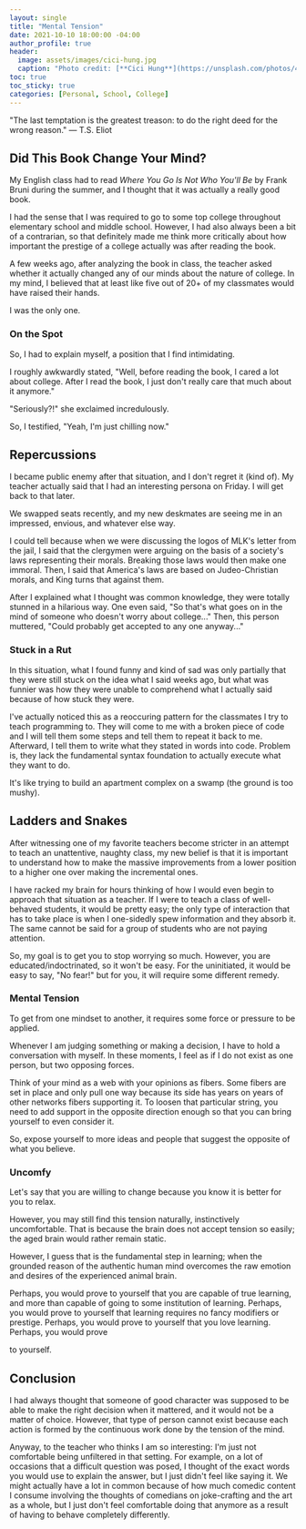 ```yaml
---
layout: single
title: "Mental Tension"
date: 2021-10-10 18:00:00 -04:00
author_profile: true
header: 
  image: assets/images/cici-hung.jpg
  caption: "Photo credit: [**Cici Hung**](https://unsplash.com/photos/41ICIYxcvy8)"
toc: true
toc_sticky: true
categories: [Personal, School, College]
---
```


"The last temptation is the greatest treason: to do the right deed for the wrong reason." — T.S. Eliot

## Did This Book Change Your Mind?

My English class had to read *Where You Go Is Not Who You'll Be* by Frank Bruni during the summer, and I thought that it was actually a really good book. 

I had the sense that I was required to go to some top college throughout elementary school and middle school. However, I had also always been a bit of a contrarian, so that definitely made me think more critically about how important the prestige of a college actually was after reading the book. 

A few weeks ago, after analyzing the book in class, the teacher asked whether it actually changed any of our minds about the nature of college. In my mind, I believed that at least like five out of 20+ of my classmates would have raised their hands.

I was the only one. 

### On the Spot

So, I had to explain myself, a position that I find intimidating. 

I roughly awkwardly stated, "Well, before reading the book, I cared a lot about college. After I read the book, I just don't really care that much about it anymore."

"Seriously?!" she exclaimed incredulously.

So, I testified, "Yeah, I'm just chilling now."

## Repercussions

I became public enemy after that situation, and I don't regret it (kind of). My teacher actually said that I had an interesting persona on Friday. I will get back to that later.

We swapped seats recently, and my new deskmates are seeing me in an impressed, envious, and whatever else way. 

I could tell because when we were discussing the logos of MLK's letter from the jail, I said that the clergymen were arguing on the basis of a society's laws representing their morals. Breaking those laws would then make one immoral. Then, I said that America's laws are based on Judeo-Christian morals, and King turns that against them. 

After I explained what I thought was common knowledge, they were totally stunned in a hilarious way. One even said, "So that's what goes on in the mind of someone who doesn't worry about college..." Then, this person muttered, "Could probably get accepted to any one anyway..."

### Stuck in a Rut

In this situation, what I found funny and kind of sad was only partially that they were still stuck on the idea what I said weeks ago, but what was funnier was how they were unable to comprehend what I actually said because of how stuck they were. 

I've actually noticed this as a reoccuring pattern for the classmates I try to teach programming to. They will come to me with a broken piece of code and I will tell them some steps and tell them to repeat it back to me. Afterward, I tell them to write what they stated in words into code. Problem is, they lack the fundamental syntax foundation to actually execute what they want to do.

It's like trying to build an apartment complex on a swamp (the ground is too mushy).

## Ladders and Snakes

After witnessing one of my favorite teachers become stricter in an attempt to teach an unattentive, naughty class, my new belief is that it is important to understand how to make the massive improvements from a lower position to a higher one over making the incremental ones. 

I have racked my brain for hours thinking of how I would even begin to approach that situation as a teacher. If I were to teach a class of well-behaved students, it would be pretty easy; the only type of interaction that has to take place is when I one-sidedly spew information and they absorb it. The same cannot be said for a group of students who are not paying attention. 

So, my goal is to get you to stop worrying so much. However, you are educated/indoctrinated, so it won't be easy. For the uninitiated, it would be easy to say, "No fear!" but for you, it will require some different remedy. 

### Mental Tension

To get from one mindset to another, it requires some force or pressure to be applied. 

Whenever I am judging something or making a decision, I have to hold a conversation with myself. In these moments, I feel as if I do not exist as one person, but two opposing forces. 

Think of your mind as a web with your opinions as fibers. Some fibers are set in place and only pull one way because its side has years on years of other networks fibers supporting it. To loosen that particular string, you need to add support in the opposite direction enough so that you can bring yourself to even consider it. 

So, expose yourself to more ideas and people that suggest the opposite of what you believe. 

### Uncomfy

Let's say that you are willing to change because you know it is better for you to relax. 

However, you may still find this tension naturally, instinctively uncomfortable. That is because the brain does not accept tension so easily; the aged brain would rather remain static. 

However, I guess that is the fundamental step in learning; when the grounded reason of the authentic human mind overcomes the raw emotion and desires of the experienced animal brain.

Perhaps, you would prove to yourself that you are capable of true learning, and more than capable of going to some institution of learning. Perhaps, you would prove to yourself that learning requires no fancy modifiers or prestige. Perhaps, you would prove to yourself that you love learning. Perhaps, you would prove

to yourself.

## Conclusion

I had always thought that someone of good character was supposed to be able to make the right decision when it mattered, and it would not be a matter of choice. However, that type of person cannot exist because each action is formed by the continuous work done by the tension of the mind. 

Anyway, to the teacher who thinks I am so interesting: I'm just not comfortable being unfiltered in that setting. For example, on a lot of occasions that a difficult question was posed, I thought of the exact words you would use to explain the answer, but I just didn't feel like saying it. We might actually have a lot in common because of how much comedic content I consume involving the thoughts of comedians on joke-crafting and the art as a whole, but I just don't feel comfortable doing that anymore as a result of having to behave completely differently. 